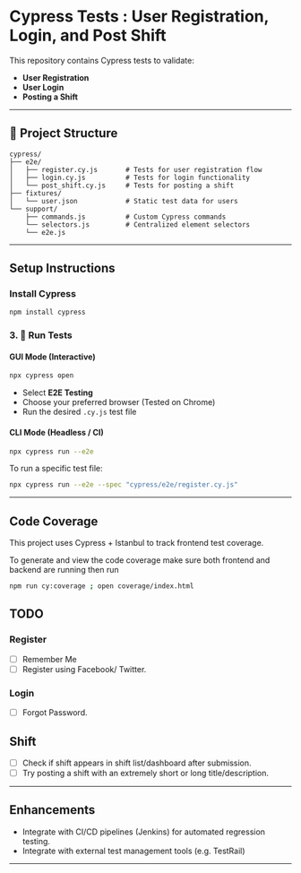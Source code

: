 # Cypress Tests : User Registration, Login, and Post Shift

This repository contains Cypress tests to validate:

- **User Registration**
- **User Login**
- **Posting a Shift**

---

## 📁 Project Structure

```
cypress/
├── e2e/
│   ├── register.cy.js       # Tests for user registration flow
│   ├── login.cy.js          # Tests for login functionality
│   └── post_shift.cy.js     # Tests for posting a shift
├── fixtures/
│   └── user.json            # Static test data for users
└── support/
    ├── commands.js          # Custom Cypress commands
    └── selectors.js         # Centralized element selectors
    └── e2e.js               

```

---

## Setup Instructions

### Install Cypress

```bash
npm install cypress
```

### 3. 🧪 Run Tests

#### GUI Mode (Interactive)

```bash
npx cypress open
```

- Select **E2E Testing**
- Choose your preferred browser (Tested on Chrome)
- Run the desired `.cy.js` test file

#### CLI Mode (Headless / CI)

```bash
npx cypress run --e2e
```

To run a specific test file:

```bash
npx cypress run --e2e --spec "cypress/e2e/register.cy.js"
```

---

## Code Coverage
This project uses Cypress + Istanbul to track frontend test coverage.

To generate and view the code coverage make sure both frontend and backend are running then run 

```bash 
npm run cy:coverage ; open coverage/index.html
```

## TODO

### Register
- [ ] Remember Me
- [ ] Register using Facebook/ Twitter.

### Login
- [ ] Forgot Password.

## Shift
- [ ] Check if shift appears in shift list/dashboard after submission.
- [ ] Try posting a shift with an extremely short or long title/description.

---

## Enhancements

- Integrate with CI/CD pipelines (Jenkins) for automated regression testing.
- Integrate with external test management tools (e.g. TestRail)

---